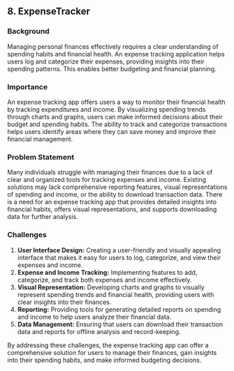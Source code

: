 ## 8. ExpenseTracker
### Background

Managing personal finances effectively requires a clear understanding of spending habits and financial health. An expense tracking application helps users log and categorize their expenses, providing insights into their spending patterns. This enables better budgeting and financial planning.

### Importance

An expense tracking app offers users a way to monitor their financial health by tracking expenditures and income. By visualizing spending trends through charts and graphs, users can make informed decisions about their budget and spending habits. The ability to track and categorize transactions helps users identify areas where they can save money and improve their financial management.

### Problem Statement

Many individuals struggle with managing their finances due to a lack of clear and organized tools for tracking expenses and income. Existing solutions may lack comprehensive reporting features, visual representations of spending and income, or the ability to download transaction data. There is a need for an expense tracking app that provides detailed insights into financial habits, offers visual representations, and supports downloading data for further analysis.

### Challenges

1. **User Interface Design:** Creating a user-friendly and visually appealing interface that makes it easy for users to log, categorize, and view their expenses and income.
2. **Expense and Income Tracking:** Implementing features to add, categorize, and track both expenses and income effectively.
3. **Visual Representation:** Developing charts and graphs to visually represent spending trends and financial health, providing users with clear insights into their finances.
4. **Reporting:** Providing tools for generating detailed reports on spending and income to help users analyze their financial data.
5. **Data Management:** Ensuring that users can download their transaction data and reports for offline analysis and record-keeping.

By addressing these challenges, the expense tracking app can offer a comprehensive solution for users to manage their finances, gain insights into their spending habits, and make informed budgeting decisions.
